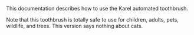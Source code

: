 
This documentation describes how to use the Karel automated toothbrush.


Note that this toothbrush is totally safe to use for children, adults, pets, wildlife, and trees. This version says nothing about cats. 
